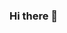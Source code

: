 ### Hi there 👋

<!--
**larizzatg/larizzatg** is a ✨ _special_ ✨ repository because its `README.md` (this file) appears on your GitHub profile.

Here are some ideas to get you started:


I'm a person 😁
That works as web developer 💻
I develop webs 🌱, watch them grow, tug them a little, water them a lot 🌳. 

I kill personal projects ♻️, sometimes I create them before I kill them 🚀.

I enjoy programming and I love the posibilities it gives you to solve problems. 
I'm interested in Social Entrepreneurship. 

What's next? 🚋

[] A nice B2 beside my converstional level in English.
[] Learn javascript testing.
[] Vue3
-->
